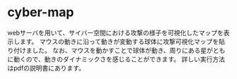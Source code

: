 # cyber-map
webサーバを用いて、サイバー空間における攻撃の様子を可視化したマップを表示します。
マウスの動きに沿って動きが変動する球体に攻撃可視化マップを貼り付けました。
なお、マウスを動かすことで球体が動き、周りにある星がともに動くので、動きのダイナミックさを感じることができます。
詳しい実行方法はpdfの説明書にあります。
